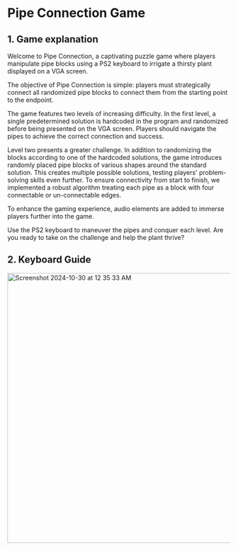# Pipe Connection Game
## 1. Game explanation
Welcome to Pipe Connection, a captivating puzzle game where players manipulate pipe blocks using a PS2 keyboard to irrigate a thirsty plant displayed on a VGA screen.

The objective of Pipe Connection is simple: players must strategically connect all randomized pipe blocks to connect them from the starting point to the endpoint.

The game features two levels of increasing difficulty. In the first level, a single predetermined solution is hardcoded in the program and randomized before being presented on the VGA screen. Players should navigate the pipes to achieve the correct connection and success.

Level two presents a greater challenge. In addition to randomizing the blocks according to one of the hardcoded solutions, the game introduces randomly placed pipe blocks of various shapes around the standard solution. This creates multiple possible solutions, testing players' problem-solving skills even further. To ensure connectivity from start to finish, we implemented a robust algorithm treating each pipe as a block with four connectable or un-connectable edges.

To enhance the gaming experience, audio elements are added to immerse players further into the game.

Use the PS2 keyboard to maneuver the pipes and conquer each level. Are you ready to take on the challenge and help the plant thrive?

## 2. Keyboard Guide
<img width="610" alt="Screenshot 2024-10-30 at 12 35 33 AM" src="https://github.com/user-attachments/assets/0faa5dd4-ad2c-4bd0-821f-d66f4eafe15f">
